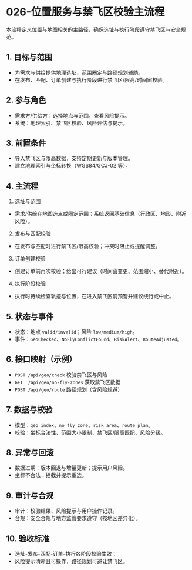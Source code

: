 # 026-位置服务与禁飞区校验主流程

本流程定义位置与地图相关的主路径，确保选址与执行阶段遵守禁飞区与安全规范。

## 1. 目标与范围
- 为需求与供给提供地理选址、范围圈定与路径规划辅助。
- 在发布、匹配、订单创建与执行阶段进行禁飞区/限高/时间窗校验。

## 2. 参与角色
- 需求方/供给方：选择地点与范围，查看风险提示。
- 系统：地理索引、禁飞区校验、风险评估与提示。

## 3. 前置条件
- 导入禁飞区与限高数据，支持定期更新与版本管理。
- 建立地理索引与坐标转换（WGS84/GCJ-02 等）。

## 4. 主流程
1) 选址与范围
- 需求/供给在地图选点或圈定范围；系统返回基础信息（行政区、地形、附近风险）。

2) 发布与匹配校验
- 在发布与匹配时进行禁飞区/限高校验；冲突时阻止或提醒调整。

3) 订单创建校验
- 创建订单前再次校验；给出可行建议（时间窗变更、范围缩小、替代附近）。

4) 执行阶段校验
- 执行时持续检查轨迹与位置，在进入禁飞区前预警并建议绕行或中止。

## 5. 状态与事件
- 状态：地点 `valid/invalid`；风险 `low/medium/high`。
- 事件：`GeoChecked`、`NoFlyConflictFound`、`RiskAlert`、`RouteAdjusted`。

## 6. 接口映射（示例）
- `POST /api/geo/check` 校验禁飞区与风险
- `GET  /api/geo/no-fly-zones` 获取禁飞区数据
- `POST /api/geo/route` 路径规划（含风险规避）

## 7. 数据与校验
- 模型：`geo_index`、`no_fly_zone`、`risk_area`、`route_plan`。
- 校验：坐标合法性、范围大小限制、禁飞区/限高匹配、风险分级。

## 8. 异常与回滚
- 数据过期：版本回退与增量更新；提示用户风险。
- 坐标不合法：拦截并提示重选。

## 9. 审计与合规
- 审计：校验结果、风险提示与用户操作记录。
- 合规：安全合规与地方监管要求遵守（按地区差异化）。

## 10. 验收标准
- 选址-发布-匹配-订单-执行各阶段校验生效；
- 风险提示清晰且可操作，路径规划可避让禁飞区。